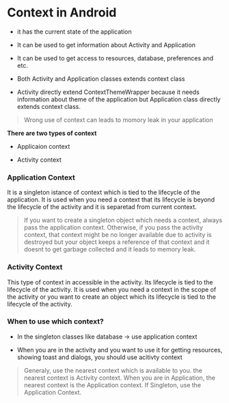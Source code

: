 # Context in Android

- it has the current state of the application

- It can be used to get information about Activity and Application

- It can be used to get access to resources, database, preferences and etc.

- Both Activity and Application classes extends context class

- Activity directly extend ContextThemeWrapper because it needs information about theme of the application but Application class directly extends context class.

> Wrong use of context can leads to momory leak in your application

**There are two types of context**

- Applicaion context

- Activity context

### Application Context

It is a singleton istance of context which is tied to the lifecycle of the application. It is used when you need a context that its lifecycle is beyond the lifecycle of the activity and it is separetad from current context.

> If you want to create a singleton object which needs a context, always pass the application context. Otherwise, if you pass the activity context, that context might be no longer available due to activity is destroyed but your object keeps a reference of that context and it doesnt to get garbage collected and it leads to memory leak.

### Activity Context

This type of context in accessible in the activity. Its lifecycle is tied to the lifecycle of the activity. It is used when you need a context in the scope of the activity or you want to create an object which its lifecycle is tied to the lifecycle of the activity.

### When to use which context?

- In the singleton classes like database -> use application context

- When you are in the activity and you want to use it for getting resources, showing toast and dialogs, you should use acitivty context

> Generaly, use the nearest context which is available to you. the nearest context is Activity context. When you are in Application, the nearest context is the Application context. If Singleton, use the Application Context.
